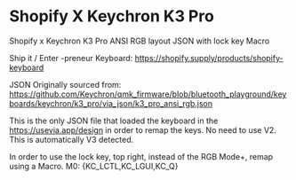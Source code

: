# Shopify X Keychron K3 Pro
Shopify x Keychron K3 Pro ANSI RGB layout JSON with lock key Macro

Ship it / Enter -preneur Keyboard: https://shopify.supply/products/shopify-keyboard

JSON Originally sourced from: https://github.com/Keychron/qmk_firmware/blob/bluetooth_playground/keyboards/keychron/k3_pro/via_json/k3_pro_ansi_rgb.json

This is the only JSON file that loaded the keyboard in the https://usevia.app/design in order to remap the keys. No need to use V2. This is automatically V3 detected.

In order to use the lock key, top right, instead of the RGB Mode+, remap using a Macro. M0: {KC_LCTL,KC_LGUI,KC_Q}
